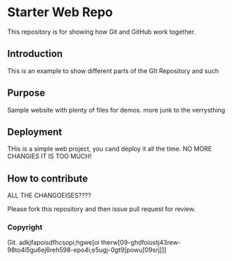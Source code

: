 # Starter Web Repo
This repository is for showing how Git and GitHub work together.

## Introduction

This is an example to show different parts of the GIt Repository and such

## Purpose
Sample website with plenty of files for demos. more junk to the verrysthing

## Deployment

THis is a simple web project, you cand deploy it all the time. NO MORE CHANGIES IT IS TOO MUCH!

## How to contribute
ALL THE CHANGOEISES????

Please fork this repository and then issue pull request for review.

### Copyright
Git. adkjfapoisdfhcsopi;hgwe[oi therw[09-ghdfoiustj43rew-98to4i5gu6ej6reh598-epo4i;e5ugj-0gt9[powu[09srj]]]